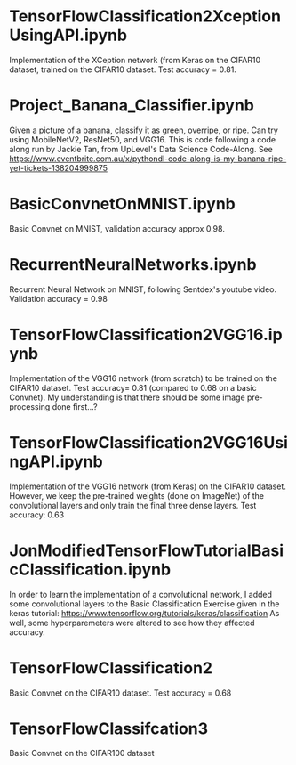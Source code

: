 # TensorFlowClassification2XceptionUsingAPI.ipynb
Implementation of the XCeption network (from Keras on the CIFAR10 dataset, trained on the CIFAR10 dataset. 
Test accuracy = 0.81.

# Project_Banana_Classifier.ipynb
Given a picture of a banana, classify it as green, overripe, or ripe. Can try using MobileNetV2, ResNet50, and VGG16.
This is code following a code along run by Jackie Tan, from UpLevel's Data Science Code-Along. 
See https://www.eventbrite.com.au/x/pythondl-code-along-is-my-banana-ripe-yet-tickets-138204999875

# BasicConvnetOnMNIST.ipynb
Basic Convnet on MNIST, validation accuracy approx 0.98.

# RecurrentNeuralNetworks.ipynb
Recurrent Neural Network on MNIST, following Sentdex's youtube video. Validation accuracy = 0.98

# TensorFlowClassification2VGG16.ipynb
Implementation of the VGG16 network (from scratch) to be trained on the CIFAR10 dataset. Test accuracy= 0.81 (compared to 0.68 on a basic Convnet). My understanding is that there should be some image pre-processing done first...?

# TensorFlowClassification2VGG16UsingAPI.ipynb
Implementation of the VGG16 network (from Keras) on the CIFAR10 dataset. However, we keep the pre-trained weights (done on ImageNet) of the convolutional layers and only train the final three dense layers.
Test accuracy: 0.63

# JonModifiedTensorFlowTutorialBasicClassification.ipynb
In order to learn the implementation of a convolutional network, I added some convolutional layers
to the Basic Classification Exercise given in the keras tutorial: https://www.tensorflow.org/tutorials/keras/classification
As well, some hyperparemeters were altered to see how they affected accuracy.

# TensorFlowClassification2
Basic Convnet on the CIFAR10 dataset. Test accuracy = 0.68

# TensorFlowClassifcation3
Basic Convnet on the CIFAR100 dataset
